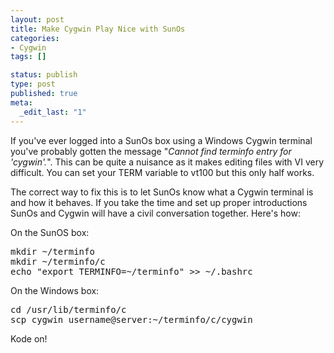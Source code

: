```yaml
--- 
layout: post
title: Make Cygwin Play Nice with SunOs
categories: 
- Cygwin
tags: []

status: publish
type: post
published: true
meta: 
  _edit_last: "1"
---
```

If you've ever logged into a SunOs box using a Windows Cygwin terminal you've probably gotten the message "<em>Cannot find terminfo entry for 'cygwin'.</em>".  This can be quite a nuisance as it makes editing files with VI  very difficult.  You can set your TERM variable to vt100 but this only half works.  

The correct way to fix this is to let SunOs know what a Cygwin terminal is and how it behaves.  If you take the time and set up proper introductions SunOs and Cygwin will have a civil conversation together.  Here's how:

On the SunOS box:
<pre lang="sh" >
mkdir ~/terminfo
mkdir ~/terminfo/c
echo "export TERMINFO=~/terminfo" >> ~/.bashrc
</pre>

On the Windows box:
<pre lang="sh" >
cd /usr/lib/terminfo/c
scp cygwin username@server:~/terminfo/c/cygwin
</pre>

Kode on!
